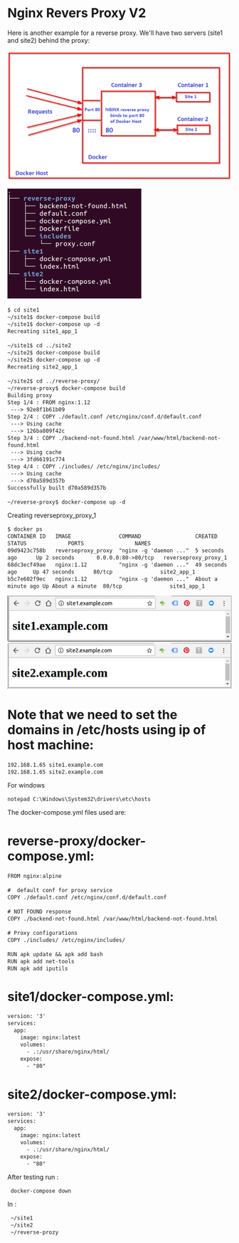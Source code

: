 # Nginx Revers Proxy V2

Here is another example for a reverse proxy. We'll have two servers (site1 and site2) behind the proxy:

![proxy2](./img/l9_drph-1.png)


![proxy2](./img/tree-reverse.png)

```
$ cd site1
~/site1$ docker-compose build
~/site1$ docker-compose up -d
Recreating site1_app_1

~/site1$ cd ../site2
~/site2$ docker-compose build
~/site2$ docker-compose up -d
Recreating site2_app_1

~/site2$ cd ../reverse-proxy/
~/reverse-proxy$ docker-compose build
Building proxy
Step 1/4 : FROM nginx:1.12
 ---> 92e8f1b61b09
Step 2/4 : COPY ./default.conf /etc/nginx/conf.d/default.conf
 ---> Using cache
 ---> 126ba809f42c
Step 3/4 : COPY ./backend-not-found.html /var/www/html/backend-not-found.html
 ---> Using cache
 ---> 3fd66191c774
Step 4/4 : COPY ./includes/ /etc/nginx/includes/
 ---> Using cache
 ---> d70a589d357b
Successfully built d70a589d357b

~/reverse-proxy$ docker-compose up -d

```
Creating reverseproxy_proxy_1
```
$ docker ps
CONTAINER ID   IMAGE               COMMAND                 CREATED            STATUS             PORTS                NAMES
09d9423c758b   reverseproxy_proxy  "nginx -g 'daemon ..."  5 seconds ago      Up 2 seconds       0.0.0.0:80->80/tcp   reverseproxy_proxy_1
68dc3ecf49ae   nginx:1.12          "nginx -g 'daemon ..."  49 seconds ago     Up 47 seconds      80/tcp               site2_app_1
b5c7e602f9ec   nginx:1.12          "nginx -g 'daemon ..."  About a minute ago Up About a minute  80/tcp               site1_app_1
```

![proxy2](./img/site1-example-com.png)
![proxy2](./img/site2-example-com.png)

# **Note that we need to set the domains in /etc/hosts using ip of host machine:**

```
192.168.1.65 site1.example.com
192.168.1.65 site2.example.com
```
For windows 
```
notepad C:\Windows\System32\drivers\etc\hosts
```

The docker-compose.yml files used are:

# reverse-proxy/docker-compose.yml:
```
FROM nginx:alpine

#  default conf for proxy service
COPY ./default.conf /etc/nginx/conf.d/default.conf

# NOT FOUND response
COPY ./backend-not-found.html /var/www/html/backend-not-found.html

# Proxy configurations
COPY ./includes/ /etc/nginx/includes/

RUN apk update && apk add bash
RUN apk add net-tools
RUN apk add iputils

```
# site1/docker-compose.yml:
```
version: '3'
services:
  app:
    image: nginx:latest
    volumes:
      - .:/usr/share/nginx/html/
    expose:
      - "80"
```
# site2/docker-compose.yml:
```
version: '3'
services:
  app:
    image: nginx:latest
    volumes:
      - .:/usr/share/nginx/html/
    expose:
      - "80"
```


After testing run :
```
 docker-compose down
 ```
 In :
```
 ~/site1
 ~/site2
 ~/reverse-prozy
```